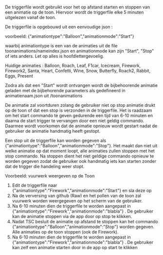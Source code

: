 De triggerfile wordt gebruikt voor het op afstand starten en stoppen van een animatie op de toon. Hiervoor wordt de triggerfile elke 5 minuten uitgelezen vanaf de toon.

De triggerfile is opgebouwd uit een eenvoudige json :

voorbeeld:
{"animationtype":"Balloon","animationmode":"Start"}

waarbij animationtype is een van de animaties uit de file toonanimations/nameindex.json  en animationmode kan zijn "Start", "Stop" of iets anders.  Let op alles is 
hoofdlettergevoelig.

Huidige animaties : Balloon, Roach, Leaf, F1car, Icecream, Firework, Firework2, Santa, Heart, Confetti, Wine, Snow, Butterfly, Roach2, Rabbit, Eggs, Present

Zodra als dat een "Start" wordt ontvangen wordt de bijbehoorende animatie geladen met de bijbehorende parameters als gedefineerd in animatienaam.json uit 
/toonanimations

De animatie zal voortduren zolang de gebruiker niet op stop animatie drukt op de toon of dat een stop is verzonden in de triggerfile. Het is raadzaam om het start 
commando te geven gedurende een tijd van 6-10 minuten en daarna de start trigger te vervangen door een niet geldig commando. Daarmee wordt voorkomen dat de animatie 
opnieuw wordt gestart nadat de gebruiker de animatie handmatig heeft gestopt.

Een stop uit de triggerfile kan worden gegeven als {"animationtype":"Balloon","animationmode":"Stop"}. Het maakt dan niet uit welke animatie op dat moment loopt, alle 
animaties zullen stoppen met het stop commando. Na stoppen dient het niet geldige commando opnieuw te worden gegeven zodat de gebruiker ook handmatig iets kan starten zonder dat de trigger die handeling weer stopt.

Voorbeeld:
vuurwerk weergeven op de Toon

1.  Edit de triggerfile naar {"animationtype":"Firework","animationmode":"Start"}  en sla deze op
2.  Na de verversing van github (Raw) en het pollen van de toon zal vuurwerk worden weergegeven op het scherm van de gebruiker.
3.  Na 6-10 minuten dien de triggerfile te worden aangepast in {"animationtype":"Firework","animationmode":"blabla"} . De gebruiker kan de animatie stoppen via de app door op stop te klikken.
4.  Nadat TSC besluit de animatie op afstand te stoppen kan het commando {"animationtype":"Balloon","animationmode":"Stop"} worden gegeven. Alle animaties op de toon stoppen (ook de Firework).
5.  Na 6-10 minuten dien de triggerfile te worden aangepast in {"animationtype":"Firework","animationmode":"blabla"} . De gebruiker kan zelf een animatie starten door in de app op start te klikken










